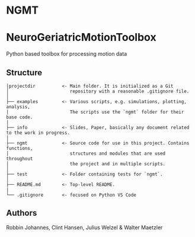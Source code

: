 # NGMT
# NeuroGeriatricMotionToolbox
Python based toolbox for processing motion data

## Structure
```
│projectdir          <- Main folder. It is initialized as a Git
│                       repository with a reasonable .gitignore file.
│
├── examples         <- Various scripts, e.g. simulations, plotting, analysis,
│                       The scripts use the `ngmt` folder for their base code.
|
├── info             <- Slides, Paper, basically any document related to the work in progress.
│
├── ngmt             <- Source code for use in this project. Contains functions,
│                       structures and modules that are used throughout
│                       the project and in multiple scripts.
│
├── test             <- Folder containing tests for `ngmt`.
│
├── README.md        <- Top-level README. 
|
└── .gitignore       <- focused on Python VS Code
```
                        
## Authors
Robbin Johannes, Clint Hansen, Julius Welzel & Walter Maetzler